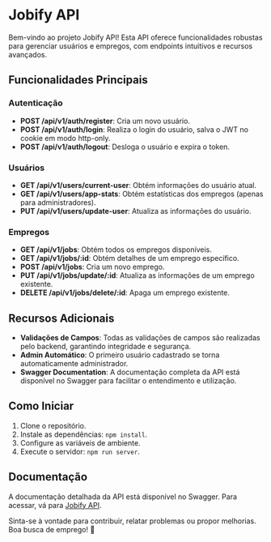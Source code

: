 # Jobify API

Bem-vindo ao projeto Jobify API! Esta API oferece funcionalidades robustas para gerenciar usuários e empregos, com endpoints intuitivos e recursos avançados. 

## Funcionalidades Principais

### Autenticação
- **POST /api/v1/auth/register**: Cria um novo usuário.
- **POST /api/v1/auth/login**: Realiza o login do usuário, salva o JWT no cookie em modo http-only.
- **POST /api/v1/auth/logout**: Desloga o usuário e expira o token.

### Usuários
- **GET /api/v1/users/current-user**: Obtém informações do usuário atual.
- **GET /api/v1/users/app-stats**: Obtém estatísticas dos empregos (apenas para administradores).
- **PUT /api/v1/users/update-user**: Atualiza as informações do usuário.

### Empregos
- **GET /api/v1/jobs**: Obtém todos os empregos disponíveis.
- **GET /api/v1/jobs/:id**: Obtém detalhes de um emprego específico.
- **POST /api/v1/jobs**: Cria um novo emprego.
- **PUT /api/v1/jobs/update/:id**: Atualiza as informações de um emprego existente.
- **DELETE /api/v1/jobs/delete/:id**: Apaga um emprego existente.

## Recursos Adicionais

- **Validações de Campos**: Todas as validações de campos são realizadas pelo backend, garantindo integridade e segurança.
- **Admin Automático**: O primeiro usuário cadastrado se torna automaticamente administrador.
- **Swagger Documentation**: A documentação completa da API está disponível no Swagger para facilitar o entendimento e utilização.

## Como Iniciar

1. Clone o repositório.
2. Instale as dependências: `npm install`.
3. Configure as variáveis de ambiente.
4. Execute o servidor: `npm run server`.

## Documentação

A documentação detalhada da API está disponível no Swagger. Para acessar, vá para [Jobify API](https://jobifyapi-production.up.railway.app/api/v1/docs/).

Sinta-se à vontade para contribuir, relatar problemas ou propor melhorias. Boa busca de emprego! 🚀
